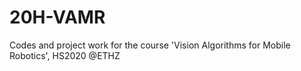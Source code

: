 # 20H-VAMR
Codes and project work for the course 'Vision Algorithms for Mobile Robotics', HS2020 @ETHZ
